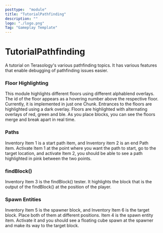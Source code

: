 ```yaml
---
posttype:  "module"  
title: "TutorialPathfinding"
description: ""
logo: "./logo.png"
Tag: "Gameplay Template"
---
```

# TutorialPathfinding
A tutorial on Terasology's various pathfinding topics. It has various features that enable debugging of pathfinding issues easier.

### Floor Highlighting
This module highlights different floors using different alphablend overlays. The id of the floor appears as a hovering number above the respective floor. Currently, it is implemented in just one Chunk. Entrances to the floors are highlighted using a dark overlay. Floors are highlighted with alternating overlays of red, green and ble. As you place blocks, you can see the floors merge and break apart in real time.

### Paths
Inventory Item 1 is a start path item, and Inventory item 2 is an end Path item. Activate Item 1 at the point where you want the path to start, go to the target location, and activate Item 2, you should be able to see a path highlighted in pink between the two points. 

### findBlock()
Inventory Item 3 is the findBlock() tester. It highlights the block that is the output of the findBlock() at the position of the player.

### Spawn Entities
Inventory Item 5 is the spawner block, and Inventory Item 6 is the target block. Place both of them at different positions. Item 4 is the spawn entity item. Activate it and you should see a floating cube spawn at the spawner and make its way to the target block.
